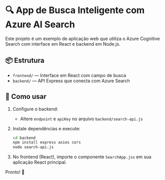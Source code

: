 
# 🔍 App de Busca Inteligente com Azure AI Search

Este projeto é um exemplo de aplicação web que utiliza o Azure Cognitive Search com interface em React e backend em Node.js.

## 📦 Estrutura

- `frontend/` — Interface em React com campo de busca
- `backend/` — API Express que conecta com Azure Search

## 🚀 Como usar

1. Configure o backend:
   - Altere `endpoint` e `apiKey` no arquivo `backend/search-api.js`

2. Instale dependências e execute:
   ```bash
   cd backend
   npm install express axios cors
   node search-api.js
   ```

3. No frontend (React), importe o componente `SearchApp.jsx` em sua aplicação React principal.

Pronto! 🎉
